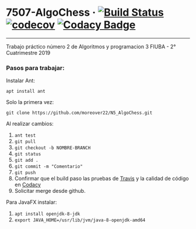 # 7507-AlgoChess  &middot; [![Build Status](https://travis-ci.org/moreover22/N5_AlgoChess.svg?branch=master)](https://travis-ci.org/moreover22/AlgoChess) [![codecov](https://codecov.io/gh/moreover22/N5_AlgoChess/branch/master/graph/badge.svg)](https://codecov.io/gh/moreover22/N5_AlgoChess) [![Codacy Badge](https://api.codacy.com/project/badge/Grade/5309252d73654dfbb4421de8c9c62c39)](https://www.codacy.com/manual/moreover22/N5_AlgoChess?utm_source=github.com&amp;utm_medium=referral&amp;utm_content=moreover22/N5_AlgoChess&amp;utm_campaign=Badge_Grade)
---
Trabajo práctico número 2 de Algoritmos y programacion 3
FIUBA - 2° Cuatrimestre 2019

### Pasos para trabajar:

Instalar Ant:

`apt install ant`

Solo la primera vez:

`git clone https://github.com/moreover22/N5_AlgoChess.git`

Al realizar cambios:
1. `ant test`
1. `git pull`
1. `git checkout -b NOMBRE-BRANCH`
1. `git status`
1. `git add .`
1. `git commit -m "Comentario"`
1. `git push` 
1. Confirmar que el build paso las pruebas de [Travis](https://travis-ci.org/moreover22/N5_AlgoChess) y la calidad de código en [Codacy](https://app.codacy.com/manual/moreover22/N5_AlgoChess)
1. Solicitar merge desde github.

Para JavaFX instalar:
1. `apt install openjdk-8-jdk`
1. `export JAVA_HOME=/usr/lib/jvm/java-8-openjdk-amd64`
